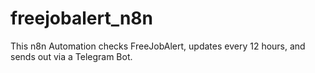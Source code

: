 # freejobalert_n8n
This n8n Automation checks FreeJobAlert, updates every 12 hours, and sends out via a Telegram Bot.
